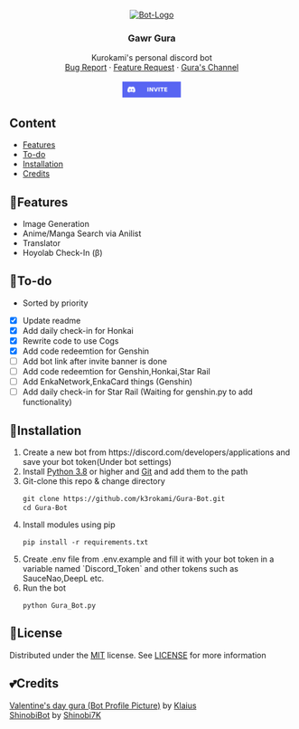 <!-- Bot Information -->
<br />
<div align="center">
  <a href="https://discord.com/api/oauth2/authorize?client_id=1092730179232735243&permissions=8&scope=bot%20applications.commands">
    <img src="https://i.ibb.co/B44CdsN/96190259-p0-cropped-removebg-preview-1-1-cropped.png" alt="Bot-Logo" width="160" height="160">
  </a>

<h3 align="center">Gawr Gura</h3>
  <p align="center">
    Kurokami's personal discord bot
    <br />
    <a href="https://github.com/k3rokami/Gura-Bot/issues">Bug Report</a>
    ·
    <a href="https://github.com/k3rokami/Gura-Bot/issues">Feature Request</a>
    ·
    <a href="https://www.youtube.com/@GawrGura">Gura's Channel</a> <br> <br>
    <a href="https://discord.com/api/oauth2/authorize?client_id=1092730179232735243&permissions=8&scope=bot%20applications.commands">
      <img src="https://github.com/k3rokami/Gura-Bot/raw/main/Assets/Invite-Button.svg" alt="Invite Bot" width="104" height="28">
    </a>
  </p>
</div>

## **Content**
<ul>
<li><a href = "https://github.com/k3rokami/Gura-Bot#features">Features</li>
<li><a href = "https://github.com/k3rokami/Gura-Bot#to-do">To-do</li>
<!-- <li><a href = "https://github.com/k3rokami/Gura-Bot#bot-links">Bot Links</li> -->
<li><a href = "https://github.com/k3rokami/Gura-Bot#installation">Installation</li>
<!-- <li><a href = "https://github.com/k3rokami/Gura-Bot#recommended-hosting-services">Recommended Hosting Services</a></li> -->
<li><a href = "https://github.com/k3rokami/Gura-Bot#credits">Credits</a></li>
</ul>

## 🎏**Features**
- Image Generation
- Anime/Manga Search via Anilist
- Translator
- Hoyolab Check-In (β)


## 📝**To-do**
- Sorted by priority 
- [x] Update readme
- [x] Add daily check-in for Honkai
- [x] Rewrite code to use Cogs
- [x] Add code redeemtion for Genshin
- [ ] Add bot link after invite banner is done
- [ ] Add code redeemtion for Genshin,Honkai,Star Rail
- [ ] Add EnkaNetwork,EnkaCard things (Genshin)
- [ ] Add daily check-in for Star Rail (Waiting for genshin.py to add functionality)

## 🚀Installation
<ol>
<li>
Create a new bot from https://discord.com/developers/applications and save your bot token(Under bot settings)
</li>
<li>
Install <a href = "https://www.python.org/downloads/">Python 3.8</a> or higher and <a href = "https://git-scm.com/downloads">Git</a> and add them to the path</li>
</li>
<li>
Git-clone this repo & change directory

```
git clone https://github.com/k3rokami/Gura-Bot.git
cd Gura-Bot
```
</li>
<li>
Install modules using pip

```
pip install -r requirements.txt
```
</li>
<li>
Create .env file from .env.example and fill it with your bot token in a variable named `Discord_Token` and other tokens such as SauceNao,DeepL etc.
</li>
<li>
Run the bot

```
python Gura_Bot.py
```
</li>
</ol>

## 📃**License**
Distributed under the [MIT](https://github.com/k3rokami/Gura-Bot/blob/main/LICENSE) license. See [LICENSE](/LICENSE) for more information

## 💕**Credits**
[Valentine's day gura (Bot Profile Picture)](https://www.pixiv.net/en/artworks/96190259) by [Klaius](https://www.pixiv.net/en/users/6581079)<br />
[ShinobiBot](https://github.com/Shinobi7k/ShinobiBot) by [Shinobi7K](https://github.com/Shinobi7k/)
